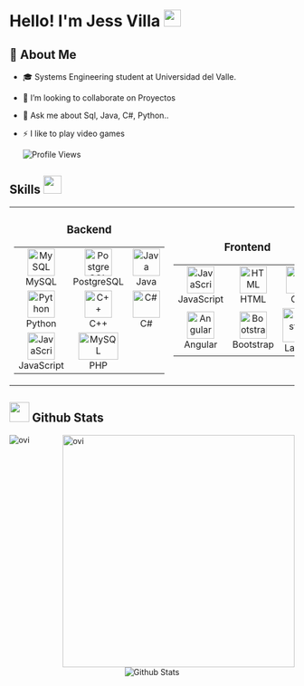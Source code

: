 

# Hello! I'm Jess Villa <img src="https://raw.githubusercontent.com/MartinHeinz/MartinHeinz/master/wave.gif" width="30px" height="30px" />

<h2>🚀 About Me </h2>

- 🎓 Systems Engineering student at Universidad del Valle.
  
- 👯 I’m looking to collaborate on Proyectos
  
- 💬 Ask me about Sql, Java, C#, Python..
  
- ⚡ I like to play video games
  <p align = "left">
  	<img src = "https://komarev.com/ghpvc/?username=jessvilla1975&style=plastic&color=blueviolet" alt = "Profile Views"/>
  </p>
<h2>Skills <img src="https://media2.giphy.com/media/QssGEmpkyEOhBCb7e1/giphy.gif?cid=ecf05e47a0n3gi1bfqntqmob8g9aid1oyj2wr3ds3mg700bl&rid=giphy.gif" width="32px" /></h2>
<div align="center">
  <table>
    <tr>
      <td align="center" width="320">
        <h3>Backend</h3>
        <table>
          <tr>
            <td align="center" width="96">
              <img src="https://www.freepnglogos.com/uploads/logo-mysql-png/logo-mysql-mysql-logo-png-images-are-download-crazypng-21.png" width="48" height="48" alt="MySQL" />
              <br>MySQL
            </td>
            <td align="center" width="96">
              <img src="https://uxwing.com/wp-content/themes/uxwing/download/brands-and-social-media/postgresql-icon.png" width="48" height="48" alt="PostgreSQL" />
              <br>PostgreSQL
            </td>
            <td align="center" width="96">
              <img src="https://cdn-icons-png.flaticon.com/512/226/226777.png" width="48" height="48" alt="Java" />
              <br>Java
            </td>
          </tr>
          <tr>
            <td align="center" width="96">
              <img src="https://github.com/jessvilla1975/DashboardCrud/assets/114515509/8c06210b-206d-49a5-8f1f-73c8f3aecb03" width="48" height="48" alt="Python" />
              <br>Python
            </td>
            <td align="center" width="96">
              <img src="https://www.nicepng.com/png/full/111-1116276_computer-science-i-syllabus-and-grading-policy-c.png" width="48" height="48" alt="C++" />
              <br>C++
            </td>
            <td align="center" width="96">
              <img src="https://github.com/jessvilla1975/DashboardCrud/assets/114515509/5d793111-aaf4-49d0-8d59-ba48d80d3a28" width="48" height="48" alt="C#" />
              <br>C#
            </td>
          </tr>
          <tr>
            <td align="center" width="96">
              <img src="https://github.com/user-attachments/assets/358b58ba-5bc3-4442-94cf-97aed4fdd706" width="48" height="48" alt="JavaScript" />
              <br>JavaScript
            </td>
            <td align="center" width="96">
              <img src="https://www.freepnglogos.com/uploads/logo-php-png/web-din-micas-con-php-7.png" width="70" height="48" alt="MySQL" />
              <br>PHP
            </td>
          </tr>
        </table>
      </td>
      <td align="center" width="320">
        <h3>Frontend</h3>
        <table>
          <tr>
            <td align="center" width="96">
              <img src="https://github.com/user-attachments/assets/358b58ba-5bc3-4442-94cf-97aed4fdd706" width="48" height="48" alt="JavaScript" />
              <br>JavaScript
            </td>
            <td align="center" width="96">
              <img src="https://github.com/user-attachments/assets/bf04325e-6948-4964-a4e0-9cfa9e4ba38f" width="48" height="48" alt="HTML" />
              <br>HTML
            </td>
            <td align="center" width="96">
              <img src="https://github.com/user-attachments/assets/0137d4ca-3a87-4574-b49f-3be7eca45fce" width="48" height="48" alt="CSS" />
              <br>CSS
            </td>
          </tr>
          <tr>
            <td align="center" width="96">
              <img src="https://github.com/user-attachments/assets/ca9cda17-5155-4ee2-a36d-6e81a1a2a3f1" width="48" height="48" alt="Angular" />
              <br>Angular
            </td>
            <td align="center" width="96">
              <img src="https://github.com/user-attachments/assets/cf5004e6-9148-4b48-a815-ead069b9a760" width="48" height="48" alt="Bootstrap" />
              <br>Bootstrap
            </td>
            <td align="center" width="96">
              <img src="https://www.logo.wine/a/logo/Laravel/Laravel-Logo.wine.svg" width="60" height="60" alt="Bootstrap" />
              <br>Laravel
            </td>
          </tr>
        </table>
      </td>
      <td align="center" width="320">
        <h3>Others</h3>
        <table>
          <tr>
            <td align="center" width="96">
              <img src="https://github.com/user-attachments/assets/935d3d91-2d67-4b3d-9d8e-419198cb00e9" width="48" height="48" alt="Arduino" />
              <br>Arduino
            </td>
            <td align="center" width="96">
              <img src="https://github.com/jessvilla1975/DashboardCrud/assets/114515509/d4bb5a5b-03f1-4e8d-96a3-c427120e95ea" width="48" height="48" alt="Racket" />
              <br>Racket
            </td>
            <td align="center" width="96">
              <img src="https://git-scm.com/images/logos/downloads/Git-Icon-1788C.png" width="48" height="48" alt="Git" />
              <br>Git
            </td>
          </tr>
          <tr>
            <td align="center" width="96">
              <img src="https://github.com/user-attachments/assets/7dcbb1cf-f049-4db4-b8ee-fa3e1409cf8a" width="48" height="48" alt="Proteus" />
              <br>Proteus
            </td>
            <td align="center" width="96">
              <img src="https://github.com/user-attachments/assets/a7ee1311-cbe4-42bb-92ce-4ed5ed76c114" width="48" height="48" alt="CadeSimu" />
              <br>CadeSimu
            </td>
            <td align="center" width="96">
              <img src="https://github.com/user-attachments/assets/b406ea07-e911-4d3f-b7c0-f2cc1f086b95" width="48" height="48" alt="Eagle" />
              <br>Eagle
            </td>
          </tr>
        </table>
      </td>
    </tr>
  </table>
  
</div>




## <img src="https://media.giphy.com/media/iY8CRBdQXODJSCERIr/giphy.gif" width="35"><b> Github Stats </b>
<p><img align="left" src="https://github-readme-stats.vercel.app/api/top-langs?username=jessvilla1975&show_icons=true&locale=en&layout=compact&theme=chartreuse-dark" alt="ovi" /></p>
<p>&nbsp;<img align="right" src="https://github-readme-stats.vercel.app/api?username=jessvilla1975&show_icons=true&locale=en&theme=chartreuse-dark" alt="ovi" width="410" /></p>
<br><br><br><br><br>

<p align="center">
        <img src="https://raw.githubusercontent.com/bornmay/bornmay/Update/svg/Bottom.svg" alt="Github Stats" />
</p>



